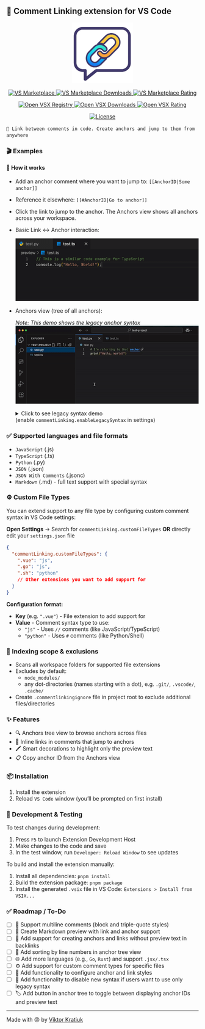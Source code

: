 ## 💬 Comment Linking extension for VS Code

<p align="center">
  <img src="./resources/demo/logo.png" alt="Logo" width="160"/>
</p>

<p align="center">
  <a href="https://marketplace.visualstudio.com/items?itemName=kratiuk.commentlinking">
    <img alt="VS Marketplace" src="https://img.shields.io/visual-studio-marketplace/v/kratiuk.commentlinking?style=for-the-badge&color=blue&label=VS%20Marketplace" />
  </a>
  <a href="https://marketplace.visualstudio.com/items?itemName=kratiuk.commentlinking">
    <img alt="VS Marketplace Downloads" src="https://img.shields.io/visual-studio-marketplace/d/kratiuk.commentlinking?style=for-the-badge&color=informational&cacheSeconds=300" />
  </a>
  <a href="https://marketplace.visualstudio.com/items?itemName=kratiuk.commentlinking">
    <img alt="VS Marketplace Rating" src="https://img.shields.io/visual-studio-marketplace/r/kratiuk.commentlinking?style=for-the-badge&color=yellow&cacheSeconds=300" />
  </a>
</p>

<p align="center">
  <a href="https://open-vsx.org/extension/kratiuk/commentlinking">
    <img alt="Open VSX Registry" src="https://img.shields.io/open-vsx/v/kratiuk/commentlinking?style=for-the-badge&color=purple&label=Open%20VSX%20Registry" />
  </a>
  <a href="https://open-vsx.org/extension/kratiuk/commentlinking">
    <img alt="Open VSX Downloads" src="https://img.shields.io/open-vsx/dt/kratiuk/commentlinking?style=for-the-badge&color=informational" />
  </a>
  <a href="https://open-vsx.org/extension/kratiuk/commentlinking">
    <img alt="Open VSX Rating" src="https://img.shields.io/open-vsx/rating/kratiuk/commentlinking?style=for-the-badge&color=yellow" />
  </a>
</p>

<p align="center">
  <a href="https://github.com/kratiuk/commentlinking/blob/master/LICENSE">
    <img alt="License" src="https://img.shields.io/badge/License-MIT-success?style=for-the-badge" />
  </a>
</p>

`🔗 Link between comments in code. Create anchors and jump to them from anywhere`

### 🎬 Examples

#### 🧠 How it works

- Add an anchor comment where you want to jump to: `[[AnchorID|Some anchor]]`
- Reference it elsewhere: `[[#AnchorID|Go to anchor]]`
- Click the link to jump to the anchor. The Anchors view shows all anchors across your workspace.

- Basic Link ↔ Anchor interaction:

  ![Link-Anchor Demo](./resources/demo/new/basic-preview.gif)

- Anchors view (tree of all anchors):

  _Note: This demo shows the legacy anchor syntax_
  ![Anchors View Demo](./resources/demo/old/2.gif)

  <details>
  <summary>Click to see legacy syntax demo<br/>
  (enable <code>commentLinking.enableLegacySyntax</code> in settings)</summary>

  ![Legacy Syntax Demo](./resources/demo/old/1.gif)

  **Legacy syntax format:**

  For comments:

  - `[Some Anchor](#SomeAnchorID)` - anchor
  - `[Some Anchor](SomeAnchorID)` - link

  For Markdown files:

  - `[Some Anchor](<>#SomeAnchorID)` - anchor
  - `[Some Anchor](<>SomeAnchorID)` - link

  </details>

### ✅ Supported languages and file formats

- `JavaScript` (.js)
- `TypeScript` (.ts)
- `Python` (.py)
- `JSON` (.json)
- `JSON With Comments` (.jsonc)
- `Markdown` (.md) - full text support with special syntax

### ⚙️ Custom File Types

You can extend support to any file type by configuring custom comment syntax in VS Code settings:

**Open Settings** → Search for `commentLinking.customFileTypes` **OR** directly edit your `settings.json` file

```json
{
  "commentLinking.customFileTypes": {
    ".vue": "js",
    ".go": "js",
    ".sh": "python"
    // Other extensions you want to add support for
  }
}
```

**Configuration format:**

- **Key** (e.g. `".vue"`) - File extension to add support for
- **Value** - Comment syntax type to use:
  - `"js"` - Uses `//` comments (like JavaScript/TypeScript)
  - `"python"` - Uses `#` comments (like Python/Shell)

### 📂 Indexing scope & exclusions

- Scans all workspace folders for supported file extensions
- Excludes by default:
  - `node_modules/`
  - any dot-directories (names starting with a dot), e.g. `.git/`, `.vscode/`, `.cache/`
- Create `.commentlinkingignore` file in project root to exclude additional files/directories

### ✨ Features

- 🔍 Anchors tree view to browse anchors across files
- 🎯 Inline links in comments that jump to anchors
- 🖍️ Smart decorations to highlight only the preview text
- 📋 Copy anchor ID from the Anchors view

### 📦 Installation

1. Install the extension
2. Reload `VS Code` window (you’ll be prompted on first install)

### 🧪 Development & Testing

To test changes during development:

1. Press `F5` to launch Extension Development Host
2. Make changes to the code and save
3. In the test window, run `Developer: Reload Window` to see updates

To build and install the extension manually:

1. Install all dependencies: `pnpm install`
2. Build the extension package: `pnpm package`
3. Install the generated `.vsix` file in VS Code: `Extensions > Install from VSIX...`

### ✅ Roadmap / To‑Do

- [ ] 🧵 Support multiline comments (block and triple-quote styles)
- [ ] 📖 Create Markdown preview with link and anchor support
- [ ] 🔗 Add support for creating anchors and links without preview text in backlinks
- [ ] 🔀 Add sorting by line numbers in anchor tree view
- [ ] 🌐 Add more languages (e.g., `Go`, `Rust`) and support `.jsx/.tsx`
- [ ] ⚙️ Add support for custom comment types for specific files
- [ ] 🎨 Add functionality to configure anchor and link styles
- [ ] 🔄 Add functionality to disable new syntax if users want to use only legacy syntax
- [ ] 🏷️ Add button in anchor tree to toggle between displaying anchor IDs and preview text

---

Made with 😡 by [Viktor Kratiuk](https://github.com/kratiuk)
